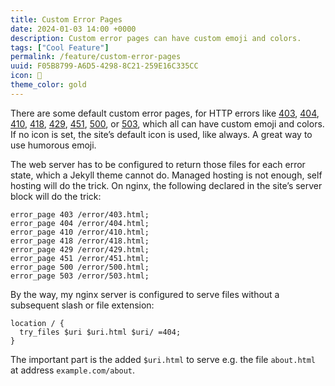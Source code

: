 ```yaml
---
title: Custom Error Pages
date: 2024-01-03 14:00 +0000
description: Custom error pages can have custom emoji and colors.
tags: ["Cool Feature"]
permalink: /feature/custom-error-pages
uuid: F05B8799-A6D5-4298-8C21-259E16C335CC
icon: 🎏
theme_color: gold
---
```

There are some default custom error pages, for HTTP errors like [403](/error/403), [404](/error/404), [410](/error/410), [418](/error/418), [429](/error/429), [451](/error/451), [500](/error/500), or [503](/error/503), which all can have custom emoji and colors. If no icon is set, the site’s default icon is used, like always. A great way to use humorous emoji.

The web server has to be configured to return those files for each error state, which a Jekyll theme cannot do. Managed hosting is not enough, self hosting will do the trick. On nginx, the following declared in the site’s server block will do the trick:

```nginx
error_page 403 /error/403.html;
error_page 404 /error/404.html;
error_page 410 /error/410.html;
error_page 418 /error/418.html;
error_page 429 /error/429.html;
error_page 451 /error/451.html;
error_page 500 /error/500.html;
error_page 503 /error/503.html;
```

By the way, my nginx server is configured to serve files without a subsequent slash or file extension:

```nginx
location / {
  try_files $uri $uri.html $uri/ =404;
}
```

The important part is the added `$uri.html` to serve e.g. the file `about.html` at address `example.com/about`.
